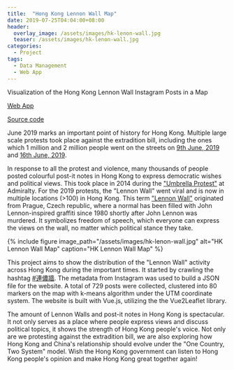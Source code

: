```yaml
---
title:  "Hong Kong Lennon Wall Map"
date: 2019-07-25T04:04:00+08:00
header:
  overlay_image: /assets/images/hk-lenon-wall.jpg
  teaser: /assets/images/hk-lenon-wall.jpg
categories:
  - Project
tags:
  - Data Management
  - Web App
---
```

Visualization of the Hong Kong Lennon Wall Instagram Posts in a Map

[Web App](https://cameronlai.github.io/hk-lennon-wall)

[Source code](https://github.com/cameronlai/hk-lennon-wall)

June 2019 marks an important point of history for Hong Kong. Multiple large scale protests took place against the extradition bill, including the ones which 1 million and 2 million people went on the streets on [9th June, 2019](https://www.bbc.com/news/world-asia-china-48572130) and [16th June, 2019](https://www.bbc.com/news/world-asia-china-48656471).

In response to all the protest and violence, many thousands of people posted colourful post-it notes in Hong Kong to express democratic wishes and political views. This took place in 2014 during the ["Umbrella Protest"](https://en.wikipedia.org/wiki/2014_Hong_Kong_protests) at Admiralty. For the 2019 protests, the "Lennon Wall" went viral and is now in multiple locations (>100) in Hong Kong. This term ["Lennon Wall"](https://en.wikipedia.org/wiki/Lennon_Wall) originated from Prague, Czech republic, where a normal has been filled with John Lennon-inspired graffiti since 1980 shortly after John Lennon was murdered. It symbolizes freedom of speech, which everyone can express the views on the wall, no matter which political stance they take.

{% include figure image_path="/assets/images/hk-lenon-wall.jpg" alt="HK Lennon Wall Map" caption="HK Lennon Wall Map" %}

This project aims to show the distribution of the "Lennon Wall" activity across Hong Kong during the important times. It started by crawling the hashtag [#連儂牆](https://www.instagram.com/explore/tags/%E9%80%A3%E5%84%82%E7%89%86/). The metadata from Instagram was used to build a JSON file for the website. A total of 729 posts were collected, clustered into 80 markers on the map with k-means algorithm under the UTM coordinate system. The website is built with Vue.js, utilizing the the Vue2Leaflet library. 

The amount of Lennon Walls and post-it notes in Hong Kong is spectacular. It not only serves as a place where people express views and discuss political topics, it shows the strength of Hong Kong people's voice. Not only are we protesting against the extradition bill, we are also exploring how Hong Kong and China's relationship should evolve under the "One Country, Two System" model. Wish the Hong Kong government can listen to Hong Kong people's opinion and make Hong Kong great together again!